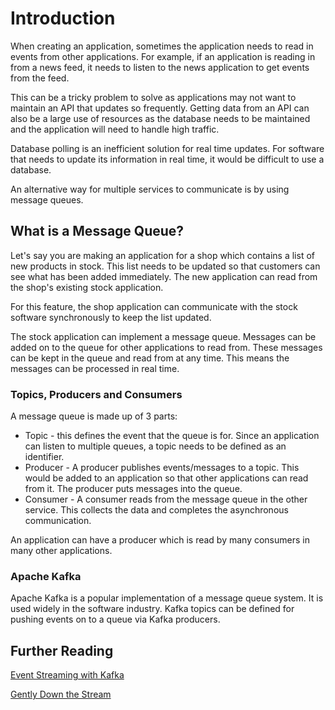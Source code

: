# Introduction

When creating an application, sometimes the application needs to read in events from other applications. For example, if an application is reading in from a news feed, it needs to listen to the news application to get events from the feed.

This can be a tricky problem to solve as applications may not want to maintain an API that updates so frequently. Getting data from an API can also be a large use of resources as the database needs to be maintained and the application will need to handle high traffic.

Database polling is an inefficient solution for real time updates. For software that needs to update its information in real time, it would be difficult to use a database.

An alternative way for multiple services to communicate is by using message queues.

## What is a Message Queue?

Let's say you are making an application for a shop which contains a list of new products in stock. This list needs to be updated so that customers can see what has been added immediately. The new application can read from the shop's existing stock application.

For this feature, the shop application can communicate with the stock software synchronously to keep the list updated. 

The stock application can implement a message queue. Messages can be added on to the queue for other applications to read from. These messages can be kept in the queue and read from at any time. This means the messages can be processed in real time.

### Topics, Producers and Consumers

A message queue is made up of 3 parts:

- Topic - this defines the event that the queue is for. Since an application can listen to multiple queues, a topic needs to be defined as an identifier.
- Producer - A producer publishes events/messages to a topic. This would be added to an application so that other applications can read from it. The producer puts messages into the queue.
- Consumer - A consumer reads from the message queue in the other service. This collects the data and completes the asynchronous communication.

An application can have a producer which is read by many consumers in many other applications.

### Apache Kafka

Apache Kafka is a popular implementation of a message queue system. It is used widely in the software industry. Kafka topics can be defined for pushing events on to a queue via Kafka producers.

## Further Reading

[Event Streaming with Kafka](https://kafka.apache.org/documentation/)

[Gently Down the Stream](https://www.gentlydownthe.stream/)
